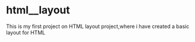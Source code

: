 # html__layout
This is my first project on HTML layout project,where i have created a basic layout for HTML
